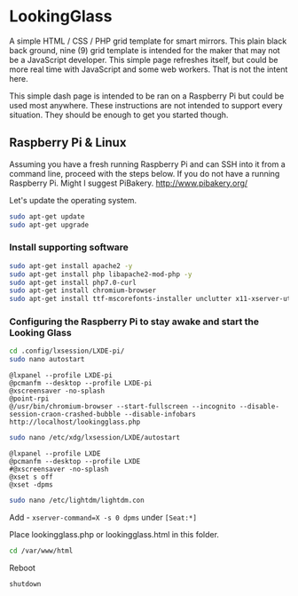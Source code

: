 # LookingGlass
A simple HTML / CSS / PHP grid template for smart mirrors. This plain black back ground, nine (9) grid template is intended for the maker that may not be a JavaScript developer.  This simple page refreshes itself, but could be more real time with JavaScript and some web workers.  That is not the intent here.

This simple dash page is intended to be ran on a Raspberry Pi but could be used most anywhere.  These instructions are not intended to support every situation.  They should be enough to get you started though.

## Raspberry Pi & Linux

Assuming you have a fresh running Raspberry Pi and can SSH into it from a command line, proceed with the steps below.  If you do not have a running Raspberry Pi.  Might I suggest PiBakery.  http://www.pibakery.org/

Let's update the operating system.
```bash
sudo apt-get update
sudo apt-get upgrade
```
### Install supporting software
```bash
sudo apt-get install apache2 -y
sudo apt-get install php libapache2-mod-php -y
sudo apt-get install php7.0-curl
sudo apt-get install chromium-browser
sudo apt-get install ttf-mscorefonts-installer unclutter x11-xserver-utils
```
### Configuring the Raspberry Pi to stay awake and start the Looking Glass
```bash
cd .config/lxsession/LXDE-pi/
sudo nano autostart
```
```
@lxpanel --profile LXDE-pi
@pcmanfm --desktop --profile LXDE-pi
@xscreensaver -no-splash
@point-rpi
@/usr/bin/chromium-browser --start-fullscreen --incognito --disable-session-craon-crashed-bubble --disable-infobars http://localhost/lookingglass.php
```
```bash
sudo nano /etc/xdg/lxsession/LXDE/autostart
```
```
@lxpanel --profile LXDE
@pcmanfm --desktop --profile LXDE
#@xscreensaver -no-splash
@xset s off
@xset -dpms
```
```bash
sudo nano /etc/lightdm/lightdm.con
```

Add - ```xserver-command=X -s 0 dpms``` under ```[Seat:*]```

Place lookingglass.php or lookingglass.html in this folder.

```bash
cd /var/www/html
```

Reboot

```bash
shutdown
```
